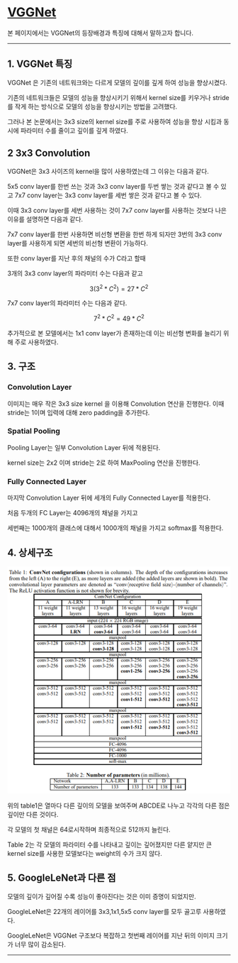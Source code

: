 # [VGGNet](https://arxiv.org/abs/1409.1556)
본 페이지에서는 VGGNet의 등장배경과 특징에 대해서 말하고자 합니다.

---
## 1. VGGNet 특징
VGGNet 은 기존의 네트워크와는 다르게 모델의 깊이를 깊게 하여 성능을 향상시켰다.

기존의 네트워크들은 모델의 성능을 향상시키기 위해서 kernel size를 키우거나 stride를 작게 하는 방식으로 모델의 성능을 향상시키는 방법을 고려했다.

그러나 본 논문에서는 3x3 size의 kernel size를 주로 사용하여 성능을 향상 시킴과 동시에 파라미터 수를 줄이고 깊이를 깊게 하였다.

## 2 3x3 Convolution
VGGNet은 3x3 사이즈의 kernel을 많이 사용하였는데 그 이유는 다음과 같다.

5x5 conv layer를 한번 쓰는 것과 3x3 conv layer를 두번 쌓는 것과 같다고 볼 수 있고 7x7 conv layer는 3x3 conv layer를 세번 쌓은 것과 같다고 볼 수 있다.

이때 3x3 conv layer를 세번 사용하는 것이 7x7 conv layer를 사용하는 것보다 나은 이유를 설명하면 다음과 같다.

7x7 conv layer를 한번 사용하면 비선형 변환을 한번 하게 되자만 3번의 3x3 conv layer를 사용하게 되면 세번의 비선형 변환이 가능하다.

또한 conv layer를 지난 후의 채널의 수가 C라고 할때 

3개의 3x3 conv layer의 파라미터 수는 다음과 같고

$$ 
3(3^2*C^2) = 27*C^2 
$$ 

7x7 conv layer의 파라미터 수는 다음과 같다.

$$ 
7^2*C^2 = 49*C^2 
$$

추가적으로 본 모델에서는 1x1 conv layer가 존재하는데 이는 비선형 변화를 늘리기 위해 주로 사용하였다.


## 3. 구조

### Convolution Layer
이미지는 매우 작은 3x3 size kernel 을 이용해 Convolution 연산을 진행한다. 이때 stride는 1이며 입력에 대해 zero padding을 추가한다.

### Spatial Pooling
Pooling Layer는 일부 Convolution Layer 뒤에 적용된다.

kernel size는 2x2 이며 stride는 2로 하여 MaxPooling 연산을 진행한다.

### Fully Connected Layer
마지막 Convolution Layer 뒤에 세개의 Fully Connected Layer를 적용한다.

처음 두개의 FC Layer는 4096개의 채널을 가지고

세번째는 1000개의 클래스에 대해서 1000개의 채널을 가지고 softmax를 적용한다.


## 4. 상세구조
![1](./img/table1.PNG)

위의 table1은 열마다 다른 깊이의 모델을 보여주며 ABCDE로 나누고 각각의 다른 점은 깊이만 다른 것이다.

각 모델의 첫 채널은 64로시작하며 최종적으로 512까지 늘린다.

Table 2는 각 모델의 파라미터 수를 나타내고 깊이는 깊어졌지만 다른 얕지만 큰 kernel size를 사용한 모델보다는 weight의 수가 크지 않다.

## 5. GoogleLeNet과 다른 점

모델의 깊이가 깊어질 수록 성능이 좋아진다는 것은 이미 증명이 되었지만.

GoogleLeNet은 22개의 레이어를 3x3,1x1,5x5 conv layer를 모두 골고루 사용하였다.

GoogleLeNet은 VGGNet 구조보다 복잡하고 첫번째 레이어를 지난 뒤의 이미지 크기가 너무 많이 감소된다.

---